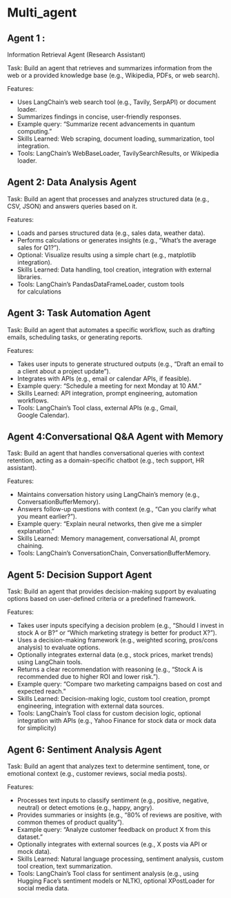 # Multi_agent

## Agent 1 :
Information Retrieval Agent (Research Assistant)

Task: Build an agent that retrieves and summarizes information from the web or a provided knowledge base (e.g., Wikipedia, PDFs, or web search).

Features:
- Uses LangChain’s web search tool (e.g., Tavily, SerpAPI) or document loader.
- Summarizes findings in concise, user-friendly responses.
- Example query: “Summarize recent advancements in quantum computing.”
- Skills Learned: Web scraping, document loading, summarization, tool integration.
- Tools: LangChain’s WebBaseLoader, TavilySearchResults, or Wikipedia loader.


##  Agent 2: Data Analysis Agent

Task: Build an agent that processes and analyzes structured data (e.g., CSV, JSON) and answers queries based on it.

Features:
- Loads and parses structured data (e.g., sales data, weather data).
- Performs calculations or generates insights (e.g., “What’s the average sales for Q1?”).
- Optional: Visualize results using a simple chart (e.g., matplotlib integration).
- Skills Learned: Data handling, tool creation, integration with external libraries.
- Tools: LangChain’s PandasDataFrameLoader, custom tools for calculations

## Agent 3: Task Automation Agent

Task: Build an agent that automates a specific workflow, such as drafting emails, scheduling tasks, or generating reports.

Features:
- Takes user inputs to generate structured outputs (e.g., “Draft an email to a client about a project update”).
- Integrates with APIs (e.g., email or calendar APIs, if feasible).
- Example query: “Schedule a meeting for next Monday at 10 AM.”
- Skills Learned: API integration, prompt engineering, automation workflows.
- Tools: LangChain’s Tool class, external APIs (e.g., Gmail, Google Calendar).

## Agent 4:Conversational Q&A Agent with Memory

Task: Build an agent that handles conversational queries with context retention, acting as a domain-specific chatbot (e.g., tech support, HR assistant).

Features:
- Maintains conversation history using LangChain’s memory (e.g., ConversationBufferMemory).
- Answers follow-up questions with context (e.g., “Can you clarify what you meant earlier?”).
- Example query: “Explain neural networks, then give me a simpler explanation.”
- Skills Learned: Memory management, conversational AI, prompt chaining.
- Tools: LangChain’s ConversationChain, ConversationBufferMemory.

##  Agent 5: Decision Support Agent

Task: Build an agent that provides decision-making support by evaluating options based on user-defined criteria or a predefined framework.

Features:
- Takes user inputs specifying a decision problem (e.g., “Should I invest in stock A or B?” or “Which marketing strategy is better for product X?”).
- Uses a decision-making framework (e.g., weighted scoring, pros/cons analysis) to evaluate options.
- Optionally integrates external data (e.g., stock prices, market trends) using LangChain tools.
- Returns a clear recommendation with reasoning (e.g., “Stock A is recommended due to higher ROI and lower risk.”).
- Example query: “Compare two marketing campaigns based on cost and expected reach.”
- Skills Learned: Decision-making logic, custom tool creation, prompt engineering, integration with external data sources.
- Tools: LangChain’s Tool class for custom decision logic, optional integration with APIs (e.g., Yahoo Finance for stock data or mock data for simplicity)

##  Agent 6: Sentiment Analysis Agent

Task: Build an agent that analyzes text to determine sentiment, tone, or emotional context (e.g., customer reviews, social media posts).

Features:
- Processes text inputs to classify sentiment (e.g., positive, negative, neutral) or detect emotions (e.g., happy, angry).
- Provides summaries or insights (e.g., “80% of reviews are positive, with common themes of product quality”).
- Example query: “Analyze customer feedback on product X from this dataset.”
- Optionally integrates with external sources (e.g., X posts via API or mock data).
- Skills Learned: Natural language processing, sentiment analysis, custom tool creation, text summarization.
- Tools: LangChain’s Tool class for sentiment analysis (e.g., using Hugging Face’s sentiment models or NLTK), optional XPostLoader for social media data.
